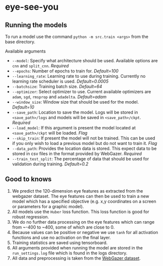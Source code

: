 # eye-see-you

## Running the models

To run a model use the command
`python -m src.train <args>`
from the base directory.

Available arguments
- `--model`: Specify what architecture should be used. Available options are `cnn` and `split_cnn`. *Required*
- `--epochs`: Number of epochs to train for. *Default=100*
- `--learning_rate`: Learning rate to use during training. Currently no learning rate scheduler is used. *Default=0.0005*
- `--batchsize`: Training batch size. *Default=64*
- `--optimizer`: Select optimizer to use. Current available optimizers are `adam`, `sgd`, `rmsprop` and `adadelta`. *Default=adam*
- `--window_size`: Window size that should be used for the model. *Default=10*
- `--save_path`: Location to save the model. Logs will be stored in `<save_path>/logs` and models will be saved in `<save_path>/ckpt`. *Required*
- `--load_model`: If this argument is present the model located at `<save_path>/ckpt` will be loaded. *Flag*
- `--skip_train`: If present the model will not be trained. This can be used if you only wish to load a previous model but do not want to train it. *Flag*
- `--data_path`: Provides the location data is stored. This expect data to be stored in csv files in the format provided by WebGazer. *Required*
- `--train_test_split`: The percentage of data that should be used for validation during training. *Default=0.2*

## Good to knows

1. We predict the 120-dimension eye features as extracted from the webgazer dataset. The eye features can then be used to train a new model which has a specified objective (e.g. x,y coordinates on a screen or parameters for a graphic model).
2. All models use the `Huber` loss function. This loss function is good for robust regression.
3. We do no further data processing on the eye features which can range from ~-400 to ~400, some of which are close to 0.
4. Because values can be positive or negative we use `tanh` for all activation functions and use no activation on the final layer.
5. Training statistics are saved using tensorboard.
6. All arguments provided when running the model are stored in the `run_settings.log` file which is found in the logs directory.
7. All data and preprocessing is taken from the [WebGazer dataset](https://webgazer.cs.brown.edu/data/).